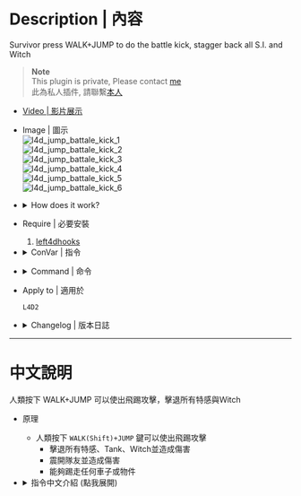 # Description | 內容
Survivor press WALK+JUMP to do the battle kick, stagger back all S.I. and Witch

> __Note__ <br/>
This plugin is private, Please contact [me](https://github.com/fbef0102/Game-Private_Plugin#私人插件列表-private-plugins-list)<br/>
此為私人插件, 請聯繫[本人](https://github.com/fbef0102/Game-Private_Plugin#私人插件列表-private-plugins-list)

* [Video | 影片展示](https://youtu.be/4XczMQad3RE)

* Image | 圖示
	<br/>![l4d_jump_battale_kick_1](image/l4d_jump_battale_kick_1.gif)
	<br/>![l4d_jump_battale_kick_2](image/l4d_jump_battale_kick_2.gif)
	<br/>![l4d_jump_battale_kick_3](image/l4d_jump_battale_kick_3.gif)
	<br/>![l4d_jump_battale_kick_4](image/l4d_jump_battale_kick_4.gif)
	<br/>![l4d_jump_battale_kick_5](image/l4d_jump_battale_kick_5.gif)
	<br/>![l4d_jump_battale_kick_6](image/l4d_jump_battale_kick_6.gif)

* <details><summary>How does it work?</summary>

	* Press ```WALK(Shift)+JUMP``` to do battle kick attack
		* Stagger back special infected and cause damage, inculding tank and witch
		* Stagger back teammate and cause damage
		* Kick physical prop or hittable car
</details>

* Require | 必要安裝
	1. [left4dhooks](https://forums.alliedmods.net/showthread.php?t=321696)

* <details><summary>ConVar | 指令</summary>

	* cfg\sourcemod\l4d_jump_battale_kick.cfg
		```php
		// 0=Plugin off, 1=Plugin on (Use WALK+JUMP).
		l4d_jump_battale_kick_enable "1"

		// Player with these flag can do battle kick (Empty=Everyone, -1=No one)
		l4d_jump_battale_kick_flags ""

		// Jump kick force
		l4d_jump_battale_kick_force "400.0"

		// How long before survivor can use Jump Kick again
		l4d_jump_battale_kick_delay "3.0"

		// How long survivor can not move after Jump Kick landing
		l4d_jump_battale_kick_stun "1.0"

		// If 1, can jump kick Tank
		l4d_jump_battale_kick_kick_tank "1"

		// If 1, can jump kick witch
		l4d_jump_battale_kick_kick_witch "1"

		// If 1, can jump kick teammate
		l4d_jump_battale_kick_kick_teammate "1"

		// If 1, can jump kick physical prop or hittable car
		l4d_jump_battale_kick_kick_prop "1"

		// Damage to special special infected
		l4d_jump_battale_kick_damage_si "100.0"

		// Damage to common infected
		l4d_jump_battale_kick_damage_witch "200.0"

		// Damage to witch
		l4d_jump_battale_kick_damage_common "50.0"

		// Damage to teammate
		l4d_jump_battale_kick_damage_teammate "2.0"

		// Jump kick physical prop or hittable car force
		l4d_jump_battale_kick_kick_prop_force "1000"
		```
</details>

* <details><summary>Command | 命令</summary>

	None
</details>

* Apply to | 適用於
	```
	L4D2
	```

* <details><summary>Changelog | 版本日誌</summary>

	* v1.0h (2024-8-1)
		* Remake code, convert code to latest syntax
		* Fix warnings when compiling on SourceMod 1.11.
		* Optimize code and improve performance
		* Require left4dhooks
		* Add more cvars

	* v1.0h (2024-8-1)
		* [Original Plugin by panxiaohai](https://forums.alliedmods.net/showthread.php?t=200129)
</details>

- - - -
# 中文說明
人類按下 WALK+JUMP 可以使出飛踢攻擊，擊退所有特感與Ｗitch

* 原理
	* 人類按下 ```WALK(Shift)+JUMP``` 鍵可以使出飛踢攻擊
		* 擊退所有特感、Tank、Ｗitch並造成傷害
		* 震開隊友並造成傷害
		* 能夠踢走任何車子或物件

* <details><summary>指令中文介紹 (點我展開)</summary>

	* cfg\sourcemod\l4d_jump_battale_kick.cfg
		```php
		// 0=關閉插件, 1=啟動插件
		l4d_jump_battale_kick_enable "1"

		// 擁有這些權限的玩家，才可以使出飛踢攻擊 (留白 = 任何人都能, -1: 無人)
		l4d_jump_battale_kick_flags ""

		// 飛踢力道
		l4d_jump_battale_kick_force "400.0"

		// 飛踢的CD冷卻時間
		l4d_jump_battale_kick_delay "3.0"

		// 飛踢時不能移動的時間
		l4d_jump_battale_kick_stun "1.0"

		// 為1時，可以飛踢擊退Tank
		l4d_jump_battale_kick_kick_tank "1"

		// 為1時，可以飛踢擊退Witch
		l4d_jump_battale_kick_kick_witch "1"

		// 為1時，可以飛踢震開隊友
		l4d_jump_battale_kick_kick_teammate "1"

		// 為1時，可以飛踢踢走任何車子或物件
		l4d_jump_battale_kick_kick_prop "1"

		// 飛踢特感所造成的傷害
		l4d_jump_battale_kick_damage_si "100.0"

		// 飛踢Witch所造成的傷害
		l4d_jump_battale_kick_damage_witch "200.0"

		// 飛踢普通感染者所造成的傷害
		l4d_jump_battale_kick_damage_common "50.0"

		// 飛踢隊友所造成的傷害
		l4d_jump_battale_kick_damage_teammate "2.0"

		// 飛踢任何車子或物件的力道
		l4d_jump_battale_kick_kick_prop_force "1000"
		```
</details>